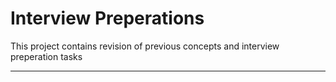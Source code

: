 # Interview Preperations
This project contains revision of previous concepts and interview preperation tasks

---
